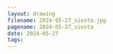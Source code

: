 ```yaml
---
layout: drawing
filename: 2024-05-27_siesta.jpg
pagename: 2024-05-27_siesta
date: 2024-05-27
tags:
---
```

